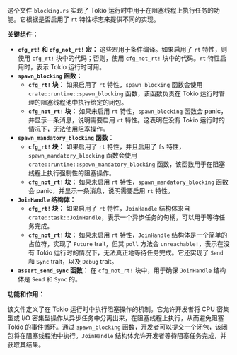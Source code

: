 这个文件 `blocking.rs` 实现了 Tokio 运行时中用于在阻塞线程上执行任务的功能。它根据是否启用了 `rt` 特性标志来提供不同的实现。

**关键组件：**

*   **`cfg_rt!` 和 `cfg_not_rt!` 宏：** 这些宏用于条件编译。如果启用了 `rt` 特性，则使用 `cfg_rt!` 块中的代码；否则，使用 `cfg_not_rt!` 块中的代码。`rt` 特性启用时，表示 Tokio 运行时可用。
*   **`spawn_blocking` 函数：**
    *   **`cfg_rt!` 块：**  如果启用了 `rt` 特性，`spawn_blocking` 函数会使用 `crate::runtime::spawn_blocking` 函数，该函数负责在 Tokio 运行时管理的阻塞线程池中执行给定的闭包。
    *   **`cfg_not_rt!` 块：**  如果未启用 `rt` 特性，`spawn_blocking` 函数会 panic，并显示一条消息，说明需要启用 `rt` 特性。这表明在没有 Tokio 运行时的情况下，无法使用阻塞操作。
*   **`spawn_mandatory_blocking` 函数：**
    *   **`cfg_rt!` 块：**  如果启用了 `rt` 特性，并且启用了 `fs` 特性，`spawn_mandatory_blocking` 函数会使用 `crate::runtime::spawn_mandatory_blocking` 函数，该函数用于在阻塞线程上执行强制性的阻塞操作。
    *   **`cfg_not_rt!` 块：**  如果未启用 `rt` 特性，`spawn_mandatory_blocking` 函数会 panic，并显示一条消息，说明需要启用 `rt` 特性。
*   **`JoinHandle` 结构体：**
    *   **`cfg_rt!` 块：**  如果启用了 `rt` 特性，`JoinHandle` 结构体来自 `crate::task::JoinHandle`，表示一个异步任务的句柄，可以用于等待任务完成。
    *   **`cfg_not_rt!` 块：**  如果未启用 `rt` 特性，`JoinHandle` 结构体是一个简单的占位符，实现了 `Future` trait，但其 `poll` 方法会 `unreachable!`，表示在没有 Tokio 运行时的情况下，无法真正地等待任务完成。它还实现了 `Send` 和 `Sync` trait，以及 `Debug` trait。
*   **`assert_send_sync` 函数：**  在 `cfg_not_rt!` 块中，用于确保 `JoinHandle` 结构体是 `Send` 和 `Sync` 的。

**功能和作用：**

该文件定义了在 Tokio 运行时中执行阻塞操作的机制。它允许开发者将 CPU 密集型或 I/O 密集型操作从异步任务中分离出来，在阻塞线程上执行，从而避免阻塞 Tokio 的事件循环。通过 `spawn_blocking` 函数，开发者可以提交一个闭包，该闭包将在阻塞线程池中执行。`JoinHandle` 结构体允许开发者等待阻塞任务完成，并获取其结果。

